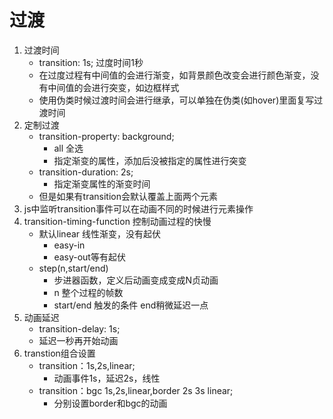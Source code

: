 # 过渡
1. 过渡时间
    - transition: 1s; 过度时间1秒
    - 在过度过程有中间值的会进行渐变，如背景颜色改变会进行颜色渐变，没有中间值的会进行突变，如边框样式
    - 使用伪类时候过渡时间会进行继承，可以单独在伪类(如hover)里面复写过渡时间
2. 定制过渡
    - transition-property: background;
        - all 全选
        - 指定渐变的属性，添加后没被指定的属性进行突变
    - transition-duration: 2s;
        - 指定渐变属性的渐变时间
    - 但是如果有transition会默认覆盖上面两个元素
3. js中监听transition事件可以在动画不同的时候进行元素操作
4. transition-timing-function 控制动画过程的快慢
    - 默认linear 线性渐变，没有起伏
        - easy-in
        - easy-out等有起伏
    - step(n,start/end)
        - 步进器函数，定义后动画变成变成N贞动画
        - n 整个过程的帧数
        - start/end 触发的条件 end稍微延迟一点
5. 动画延迟
    - transition-delay: 1s;
    - 延迟一秒再开始动画
6. transtion组合设置
    - transition：1s,2s,linear;
        - 动画事件1s，延迟2s，线性
    - transition：bgc 1s,2s,linear,border 2s 3s linear;
        - 分别设置border和bgc的动画